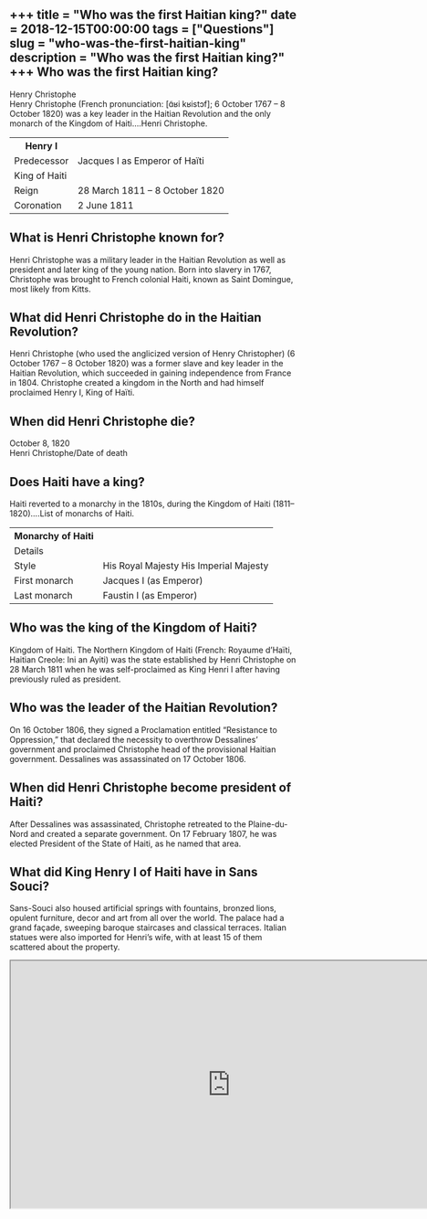 +++
title = "Who was the first Haitian king?"
date = 2018-12-15T00:00:00
tags = ["Questions"]
slug = "who-was-the-first-haitian-king"
description = "Who was the first Haitian king?"
+++
Who was the first Haitian king?
-------------------------------

Henry Christophe  
Henry Christophe (French pronunciation: ​\[ɑ̃ʁi kʁistɔf\]; 6 October 1767 – 8 October 1820) was a key leader in the Haitian Revolution and the only monarch of the Kingdom of Haiti….Henri Christophe.

<table><tr><th>Henry I</th></tr><tr><td>Predecessor</td><td>Jacques I as Emperor of Haïti</td></tr><tr><td>King of Haiti</td></tr><tr><td>Reign</td><td>28 March 1811 – 8 October 1820</td></tr><tr><td>Coronation</td><td>2 June 1811</td></tr></table>

What is Henri Christophe known for?
-----------------------------------

Henri Christophe was a military leader in the Haitian Revolution as well as president and later king of the young nation. Born into slavery in 1767, Christophe was brought to French colonial Haiti, known as Saint Domingue, most likely from Kitts.

What did Henri Christophe do in the Haitian Revolution?
-------------------------------------------------------

Henri Christophe (who used the anglicized version of Henry Christopher) (6 October 1767 – 8 October 1820) was a former slave and key leader in the Haitian Revolution, which succeeded in gaining independence from France in 1804. Christophe created a kingdom in the North and had himself proclaimed Henry I, King of Haïti.

When did Henri Christophe die?
------------------------------

October 8, 1820  
Henri Christophe/Date of death

Does Haiti have a king?
-----------------------

Haiti reverted to a monarchy in the 1810s, during the Kingdom of Haiti (1811–1820)….List of monarchs of Haiti.

<table><tr><th>Monarchy of Haiti</th></tr><tr><td>Details</td></tr><tr><td>Style</td><td>His Royal Majesty His Imperial Majesty</td></tr><tr><td>First monarch</td><td>Jacques I (as Emperor)</td></tr><tr><td>Last monarch</td><td>Faustin I (as Emperor)</td></tr></table>

Who was the king of the Kingdom of Haiti?
-----------------------------------------

Kingdom of Haiti. The Northern Kingdom of Haiti (French: Royaume d’Haïti, Haitian Creole: Ini an Ayiti) was the state established by Henri Christophe on 28 March 1811 when he was self-proclaimed as King Henri I after having previously ruled as president.

Who was the leader of the Haitian Revolution?
---------------------------------------------

On 16 October 1806, they signed a Proclamation entitled “Resistance to Oppression,” that declared the necessity to overthrow Dessalines’ government and proclaimed Christophe head of the provisional Haitian government. Dessalines was assassinated on 17 October 1806.

When did Henri Christophe become president of Haiti?
----------------------------------------------------

After Dessalines was assassinated, Christophe retreated to the Plaine-du-Nord and created a separate government. On 17 February 1807, he was elected President of the State of Haiti, as he named that area.

What did King Henry I of Haiti have in Sans Souci?
--------------------------------------------------

Sans-Souci also housed artificial springs with fountains, bronzed lions, opulent furniture, decor and art from all over the world. The palace had a grand façade, sweeping baroque staircases and classical terraces. Italian statues were also imported for Henri’s wife, with at least 15 of them scattered about the property.

<iframe allow="accelerometer; autoplay; clipboard-write; encrypted-media; gyroscope; picture-in-picture" allowfullscreen="" class="__youtube_prefs__  epyt-is-override  no-lazyload" data-no-lazy="1" data-origheight="433" data-origwidth="770" data-skipgform_ajax_framebjll="" height="433" id="_ytid_57858" loading="lazy" src="https://www.youtube.com/embed/pNcipLHJ0po?enablejsapi=1&autoplay=0&cc_load_policy=0&cc_lang_pref=&iv_load_policy=1&loop=0&modestbranding=0&rel=1&fs=1&playsinline=0&autohide=2&theme=dark&color=red&controls=1&" title="YouTube player" width="770"></iframe>